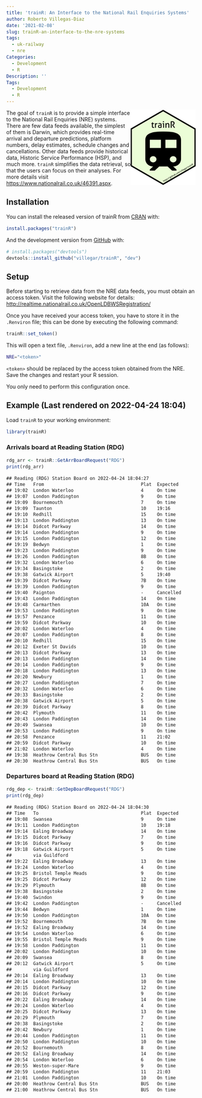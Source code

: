 ```yaml
---
title: 'trainR: An Interface to the National Rail Enquiries Systems'
author: Roberto Villegas-Diaz
date: '2021-02-08'
slug: trainR-an-interface-to-the-nre-systems
tags:
  - uk-railway
  - nre
Categories:
  - Development
  - R
Description: ''
Tags:
  - Development
  - R
---
```


<img src="https://raw.githubusercontent.com/villegar/trainR/main/inst/images/logo.png" alt="logo" align="right" height=200px/>

The goal of `trainR` is to provide a simple interface to the 
National Rail Enquiries (NRE) systems. There are few data feeds 
available, the simplest of them is Darwin, which provides real-time 
arrival and departure predictions, platform numbers, delay estimates, 
schedule changes and cancellations. Other data feeds provide historical 
data, Historic Service Performance (HSP), and much more. `trainR` 
simplifies the data retrieval, so that the users can focus on their 
analyses. For more details visit 
https://www.nationalrail.co.uk/46391.aspx.

## Installation

You can install the released version of trainR from [CRAN](https://CRAN.R-project.org) with:

``` r
install.packages("trainR")
```

And the development version from [GitHub](https://github.com/) with:

``` r
# install.packages("devtools")
devtools::install_github("villegar/trainR", "dev")
```

## Setup
Before starting to retrieve data from the NRE data feeds, you must obtain an access token. 
Visit the following website for details: http://realtime.nationalrail.co.uk/OpenLDBWSRegistration/

Once you have received your access token, you have to store it in the `.Renviron` file; this can be 
done by executing the following command:


```r
trainR::set_token()
```

This will open a text file, `.Renviron`, add a new line at the end (as follows):

```bash
NRE="<token>"
```

`<token>` should be replaced by the access token obtained from the NRE. Save the changes and restart 
your R session.

You only need to perform this configuration once.

## Example (Last rendered on 2022-04-24 18:04)

Load `trainR` to your working environment:

```r
library(trainR)
```

### Arrivals board at Reading Station (RDG)


```r
rdg_arr <- trainR::GetArrBoardRequest("RDG")
print(rdg_arr)
```

```
## Reading (RDG) Station Board on 2022-04-24 18:04:27
## Time   From                                    Plat  Expected
## 19:02  London Waterloo                         4     On time
## 19:07  London Paddington                       9     On time
## 19:09  Bournemouth                             7     On time
## 19:09  Taunton                                 10    19:16
## 19:10  Redhill                                 15    On time
## 19:13  London Paddington                       13    On time
## 19:14  Didcot Parkway                          14    On time
## 19:14  London Paddington                       9     On time
## 19:15  London Paddington                       12    On time
## 19:19  Bedwyn                                  1     On time
## 19:23  London Paddington                       9     On time
## 19:26  London Paddington                       8B    On time
## 19:32  London Waterloo                         6     On time
## 19:34  Basingstoke                             2     On time
## 19:38  Gatwick Airport                         5     19:40
## 19:39  Didcot Parkway                          7B    On time
## 19:39  London Paddington                       9     On time
## 19:40  Paignton                                -     Cancelled
## 19:43  London Paddington                       14    On time
## 19:48  Carmarthen                              10A   On time
## 19:53  London Paddington                       9     On time
## 19:57  Penzance                                11    On time
## 19:59  Didcot Parkway                          10    On time
## 20:02  London Waterloo                         4     On time
## 20:07  London Paddington                       8     On time
## 20:10  Redhill                                 15    On time
## 20:12  Exeter St Davids                        10    On time
## 20:13  Didcot Parkway                          13    On time
## 20:13  London Paddington                       14    On time
## 20:14  London Paddington                       9     On time
## 20:18  London Paddington                       13    On time
## 20:20  Newbury                                 1     On time
## 20:27  London Paddington                       7     On time
## 20:32  London Waterloo                         6     On time
## 20:33  Basingstoke                             2     On time
## 20:38  Gatwick Airport                         5     On time
## 20:39  Didcot Parkway                          8     On time
## 20:42  Plymouth                                11    On time
## 20:43  London Paddington                       14    On time
## 20:49  Swansea                                 10    On time
## 20:53  London Paddington                       9     On time
## 20:58  Penzance                                11    21:02
## 20:59  Didcot Parkway                          10    On time
## 21:02  London Waterloo                         4     On time
## 19:38  Heathrow Central Bus Stn                BUS   On time
## 20:30  Heathrow Central Bus Stn                BUS   On time
```

### Departures board at Reading Station (RDG)


```r
rdg_dep <- trainR::GetDepBoardRequest("RDG")
print(rdg_dep)
```

```
## Reading (RDG) Station Board on 2022-04-24 18:04:30
## Time   To                                      Plat  Expected
## 19:08  Swansea                                 9     On time
## 19:11  London Paddington                       10    19:18
## 19:14  Ealing Broadway                         14    On time
## 19:15  Didcot Parkway                          7     On time
## 19:16  Didcot Parkway                          9     On time
## 19:18  Gatwick Airport                         5     On time
##        via Guildford                           
## 19:22  Ealing Broadway                         13    On time
## 19:24  London Waterloo                         4     On time
## 19:25  Bristol Temple Meads                    9     On time
## 19:25  Didcot Parkway                          12    On time
## 19:29  Plymouth                                8B    On time
## 19:38  Basingstoke                             2     On time
## 19:40  Swindon                                 9     On time
## 19:42  London Paddington                       -     Cancelled
## 19:44  Bedwyn                                  1     On time
## 19:50  London Paddington                       10A   On time
## 19:52  Bournemouth                             7B    On time
## 19:52  Ealing Broadway                         14    On time
## 19:54  London Waterloo                         6     On time
## 19:55  Bristol Temple Meads                    9     On time
## 19:58  London Paddington                       11    On time
## 20:02  London Paddington                       10    On time
## 20:09  Swansea                                 8     On time
## 20:12  Gatwick Airport                         5     On time
##        via Guildford                           
## 20:14  Ealing Broadway                         13    On time
## 20:14  London Paddington                       10    On time
## 20:15  Didcot Parkway                          12    On time
## 20:16  Didcot Parkway                          9     On time
## 20:22  Ealing Broadway                         14    On time
## 20:24  London Waterloo                         4     On time
## 20:25  Didcot Parkway                          13    On time
## 20:29  Plymouth                                7     On time
## 20:38  Basingstoke                             2     On time
## 20:42  Newbury                                 1     On time
## 20:44  London Paddington                       11    On time
## 20:50  London Paddington                       10    On time
## 20:52  Bournemouth                             8     On time
## 20:52  Ealing Broadway                         14    On time
## 20:54  London Waterloo                         6     On time
## 20:55  Weston-super-Mare                       9     On time
## 20:59  London Paddington                       11    21:03
## 21:01  London Paddington                       10    On time
## 20:00  Heathrow Central Bus Stn                BUS   On time
## 21:00  Heathrow Central Bus Stn                BUS   On time
```
